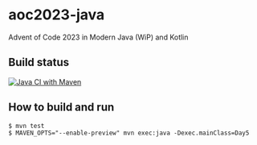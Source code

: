 # aoc2023-java

Advent of Code 2023 in Modern Java (WiP) and Kotlin

## Build status

[![Java CI with Maven](https://github.com/klaeufer/aoc2023-java/actions/workflows/maven.yml/badge.svg)](https://github.com/klaeufer/aoc2023-java/actions/workflows/maven.yml)

## How to build and run

```
$ mvn test
$ MAVEN_OPTS="--enable-preview" mvn exec:java -Dexec.mainClass=Day5
```
